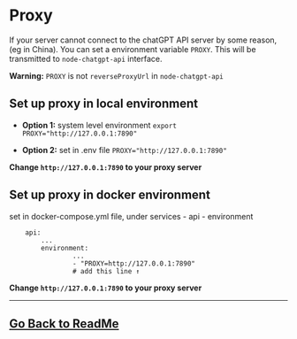﻿# Proxy

If your server cannot connect to the chatGPT API server by some reason, (eg in China). You can set a environment variable `PROXY`. This will be transmitted to `node-chatgpt-api` interface.

**Warning:** `PROXY` is not `reverseProxyUrl` in `node-chatgpt-api`

## Set up proxy in local environment

- **Option 1:** system level environment
`export PROXY="http://127.0.0.1:7890"`

- **Option 2:** set in .env file
`PROXY="http://127.0.0.1:7890"`

**Change `http://127.0.0.1:7890` to your proxy server**


## Set up proxy in docker environment </strong></summary>

set in docker-compose.yml file, under services - api - environment

```
    api:
        ...
        environment:
                ...
                - "PROXY=http://127.0.0.1:7890"
                # add this line ↑
```

**Change `http://127.0.0.1:7890` to your proxy server**



---

## [Go Back to ReadMe](../../README.md)
